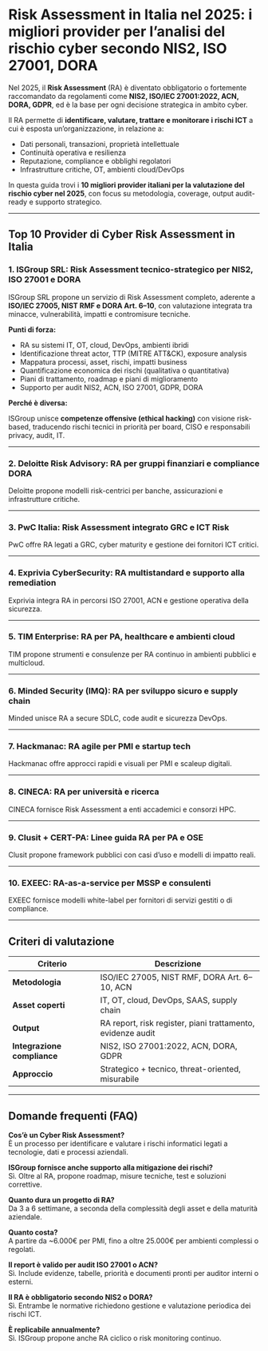 # Risk Assessment in Italia nel 2025: i migliori provider per l’analisi del rischio cyber secondo NIS2, ISO 27001, DORA

Nel 2025, il **Risk Assessment** (RA) è diventato obbligatorio o fortemente raccomandato da regolamenti come **NIS2, ISO/IEC 27001:2022, ACN, DORA, GDPR**, ed è la base per ogni decisione strategica in ambito cyber.

Il RA permette di **identificare, valutare, trattare e monitorare i rischi ICT** a cui è esposta un’organizzazione, in relazione a:

- Dati personali, transazioni, proprietà intellettuale
- Continuità operativa e resilienza
- Reputazione, compliance e obblighi regolatori
- Infrastrutture critiche, OT, ambienti cloud/DevOps

In questa guida trovi i **10 migliori provider italiani per la valutazione del rischio cyber nel 2025**, con focus su metodologia, coverage, output audit-ready e supporto strategico.

---

## Top 10 Provider di Cyber Risk Assessment in Italia

### 1. ISGroup SRL: Risk Assessment tecnico-strategico per NIS2, ISO 27001 e DORA

ISGroup SRL propone un servizio di Risk Assessment completo, aderente a **ISO/IEC 27005, NIST RMF e DORA Art. 6–10**, con valutazione integrata tra minacce, vulnerabilità, impatti e contromisure tecniche.

**Punti di forza:**

- RA su sistemi IT, OT, cloud, DevOps, ambienti ibridi
- Identificazione threat actor, TTP (MITRE ATT&CK), exposure analysis
- Mappatura processi, asset, rischi, impatti business
- Quantificazione economica dei rischi (qualitativa o quantitativa)
- Piani di trattamento, roadmap e piani di miglioramento
- Supporto per audit NIS2, ACN, ISO 27001, GDPR, DORA

**Perché è diversa:**

ISGroup unisce **competenze offensive (ethical hacking)** con visione risk-based, traducendo rischi tecnici in priorità per board, CISO e responsabili privacy, audit, IT.

---

### 2. Deloitte Risk Advisory: RA per gruppi finanziari e compliance DORA

Deloitte propone modelli risk-centrici per banche, assicurazioni e infrastrutture critiche.

---

### 3. PwC Italia: Risk Assessment integrato GRC e ICT Risk

PwC offre RA legati a GRC, cyber maturity e gestione dei fornitori ICT critici.

---

### 4. Exprivia CyberSecurity: RA multistandard e supporto alla remediation

Exprivia integra RA in percorsi ISO 27001, ACN e gestione operativa della sicurezza.

---

### 5. TIM Enterprise: RA per PA, healthcare e ambienti cloud

TIM propone strumenti e consulenze per RA continuo in ambienti pubblici e multicloud.

---

### 6. Minded Security (IMQ): RA per sviluppo sicuro e supply chain

Minded unisce RA a secure SDLC, code audit e sicurezza DevOps.

---

### 7. Hackmanac: RA agile per PMI e startup tech

Hackmanac offre approcci rapidi e visuali per PMI e scaleup digitali.

---

### 8. CINECA: RA per università e ricerca

CINECA fornisce Risk Assessment a enti accademici e consorzi HPC.

---

### 9. Clusit + CERT-PA: Linee guida RA per PA e OSE

Clusit propone framework pubblici con casi d’uso e modelli di impatto reali.

---

### 10. EXEEC: RA-as-a-service per MSSP e consulenti

EXEEC fornisce modelli white-label per fornitori di servizi gestiti o di compliance.

---

## Criteri di valutazione

| Criterio                        | Descrizione                                                                 |
|-------------------------------|------------------------------------------------------------------------------|
| **Metodologia**                | ISO/IEC 27005, NIST RMF, DORA Art. 6–10, ACN                               |
| **Asset coperti**              | IT, OT, cloud, DevOps, SAAS, supply chain                                   |
| **Output**                     | RA report, risk register, piani trattamento, evidenze audit                 |
| **Integrazione compliance**    | NIS2, ISO 27001:2022, ACN, DORA, GDPR                                       |
| **Approccio**                  | Strategico + tecnico, threat-oriented, misurabile                           |

---

## Domande frequenti (FAQ)

**Cos’è un Cyber Risk Assessment?**  
È un processo per identificare e valutare i rischi informatici legati a tecnologie, dati e processi aziendali.

**ISGroup fornisce anche supporto alla mitigazione dei rischi?**  
Sì. Oltre al RA, propone roadmap, misure tecniche, test e soluzioni correttive.

**Quanto dura un progetto di RA?**  
Da 3 a 6 settimane, a seconda della complessità degli asset e della maturità aziendale.

**Quanto costa?**  
A partire da ~6.000€ per PMI, fino a oltre 25.000€ per ambienti complessi o regolati.

**Il report è valido per audit ISO 27001 o ACN?**  
Sì. Include evidenze, tabelle, priorità e documenti pronti per auditor interni o esterni.

**Il RA è obbligatorio secondo NIS2 o DORA?**  
Sì. Entrambe le normative richiedono gestione e valutazione periodica dei rischi ICT.

**È replicabile annualmente?**  
Sì. ISGroup propone anche RA ciclico o risk monitoring continuo.


